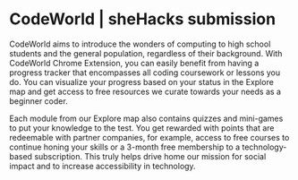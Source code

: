 # CodeWorld | sheHacks submission
CodeWorld aims to introduce the wonders of computing to high school students and the general population, regardless of their background. With CodeWorld Chrome Extension, you can easily benefit from having a progress tracker that encompasses all coding coursework or lessons you do. You can visualize your progress based on your status in the Explore map and get access to free resources we curate towards your needs as a beginner coder.

Each module from our Explore map also contains quizzes and mini-games to put your knowledge to the test. You get rewarded with points that are redeemable with partner companies, for example, access to free courses to continue honing your skills or a 3-month free membership to a technology-based subscription. This truly helps drive home our mission for social impact and to increase accessibility in technology.

